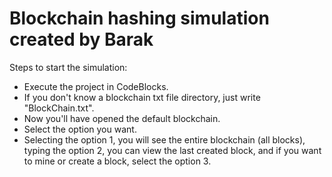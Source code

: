 # Blockchain hashing simulation created by Barak
Steps to start the simulation:
  * Execute the project in CodeBlocks.
  * If you don't know a blockchain txt file directory, just write "BlockChain.txt".
  * Now you'll have opened the default blockchain.
  * Select the option you want.
  * Selecting the option 1, you will see the entire blockchain (all blocks), typing the option 2, you can view the last created block,
     and if you want to mine or create a block, select the option 3.
